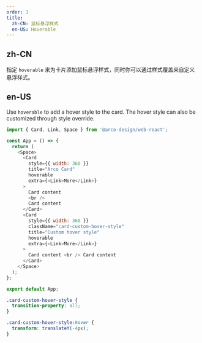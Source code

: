 ```yaml
---
order: 1
title: 
  zh-CN: 鼠标悬浮样式
  en-US: Hoverable
---
```


## zh-CN

指定 `hoverable` 来为卡片添加鼠标悬浮样式，同时你可以通过样式覆盖来自定义悬浮样式。

## en-US

Use `hoverable` to add a hover style to the card. The hover style can also be customized through style override.

```js
import { Card, Link, Space } from '@arco-design/web-react';

const App = () => {
  return (
    <Space>
      <Card
        style={{ width: 360 }}
        title="Arco Card"
        hoverable
        extra={<Link>More</Link>}
      >
        Card content
        <br />
        Card content
      </Card>
      <Card
        style={{ width: 360 }}
        className="card-custom-hover-style"
        title="Custom hover style"
        hoverable
        extra={<Link>More</Link>}
      >
        Card content <br /> Card content
      </Card>
    </Space>
  );
};

export default App;
```

```css
.card-custom-hover-style {
  transition-property: all;
}

.card-custom-hover-style:hover {
  transform: translateY(-4px);
}
```
